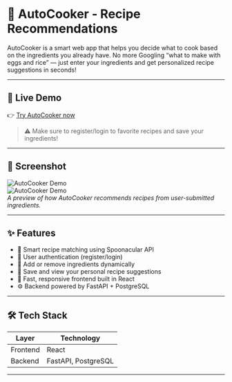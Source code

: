 # 🥘 AutoCooker - Recipe Recommendations

AutoCooker is a smart web app that helps you decide what to cook based on the ingredients you already have. No more Googling “what to make with eggs and rice” — just enter your ingredients and get personalized recipe suggestions in seconds!

---

## 🔗 Live Demo

👉 [Try AutoCooker now](https://[https://recipes-for-days.netlify.app])

> ⚠️ Make sure to register/login to favorite recipes and save your ingredients!

---

## 📸 Screenshot

![AutoCooker Demo](./recipe_preview)  
![AutoCooker Demo](./fride_preview)  
*A preview of how AutoCooker recommends recipes from user-submitted ingredients.*

---

## ✨ Features

- 🧠 Smart recipe matching using Spoonacular API
- 👤 User authentication (register/login)
- 🧺 Add or remove ingredients dynamically
- 💾 Save and view your personal recipe suggestions
- 🔄 Fast, responsive frontend built in React
- ⚙️ Backend powered by FastAPI + PostgreSQL

---

## 🛠️ Tech Stack

| Layer      | Technology                      |
|------------|----------------------------------|
| Frontend   | React                            |
| Backend    | FastAPI, PostgreSQL              |

---